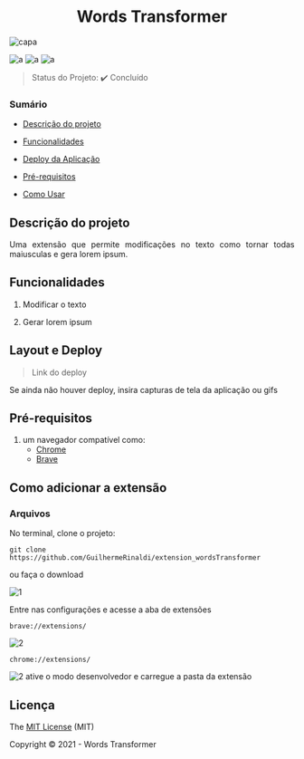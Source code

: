 <h1 align="center">Words Transformer</h1> 

![capa](https://user-images.githubusercontent.com/37752370/147155312-7d0cc3c6-ac87-41e4-b0b6-e2e820e920e1.png)

![a](https://img.shields.io/static/v1?label=JavaScript&message=%20&color=yellow&style=for-the-badge&logo=)
![a](https://img.shields.io/static/v1?label=HTML5&message=%20&color=orange&style=for-the-badge&logo=)
![a](https://img.shields.io/static/v1?label=CSS3&message=%20&color=purple&style=for-the-badge&logo=)


> Status do Projeto: ✔️ Concluído

### Sumário 

- [Descrição do projeto](#descrição-do-projeto)

- [Funcionalidades](#funcionalidades)

- [Deploy da Aplicação](#deploy-da-aplicação-dash)

- [Pré-requisitos](#pré-requisitos)

- [Como Usar](#como-usar)
 


## Descrição do projeto 

<p align="justify">
	Uma extensão que permite modificações no texto como tornar todas maiusculas  e gera lorem ipsum.
</p>

## Funcionalidades

1. Modificar o texto

2. Gerar lorem ipsum

## Layout e Deploy

> Link do deploy 



Se ainda não houver deploy, insira capturas de tela da aplicação ou gifs

## Pré-requisitos

1. um navegador compatível como:
	- [Chrome](https://www.google.pt/intl/pt-PT/chrome/?brand=ISCS&gclsrc=ds&gclsrc=ds)
	- [Brave](https://brave.com/download/)


## Como adicionar a extensão

### Arquivos

No terminal, clone o projeto: 

```
git clone https://github.com/GuilhermeRinaldi/extension_wordsTransformer
```
ou faça o download 

![1](https://user-images.githubusercontent.com/37752370/147860772-cde21fb0-1744-409c-9dc7-19c2f78bb974.png)

Entre nas configurações e acesse a aba de extensões

```
brave://extensions/
```

![2](https://user-images.githubusercontent.com/37752370/147861112-6f812828-ff43-4e16-882b-1b69087ab723.png)

```
chrome://extensions/
```

![2](https://user-images.githubusercontent.com/37752370/147861281-d4cda2a4-c221-4062-a665-108ec436219d.png)
ative o modo desenvolvedor e carregue a pasta da extensão


## Licença 

The [MIT License]() (MIT)

Copyright © 2021 - Words Transformer

                                                      
